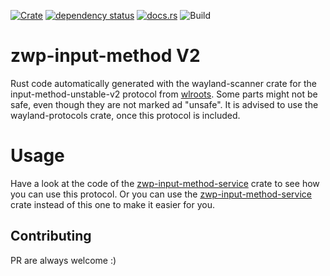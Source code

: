 [![Crate](https://img.shields.io/crates/v/zwp-input-method.svg)](https://crates.io/crates/zwp-input-method)
[![dependency status](https://deps.rs/repo/github/grelltrier/zwp-input-method/status.svg)](https://deps.rs/repo/github/grelltrier/zwp-input-method)
[![docs.rs](https://docs.rs/zwp-input-method/badge.svg)](https://docs.rs/zwp-input-method)
![Build](https://github.com/grelltrier/zwp-input-method/workflows/Build/badge.svg)

# zwp-input-method V2
Rust code automatically generated with the wayland-scanner crate for the input-method-unstable-v2 protocol from [wlroots](https://gitlab.freedesktop.org/wlroots/wlroots/-/blob/master/protocol/input-method-unstable-v2.xml). Some parts might not be safe, even though they are not marked ad "unsafe". It is advised to use the wayland-protocols crate, once this protocol is included.

# Usage
Have a look at the code of the [zwp-input-method-service](https://github.com/pentamassiv/input_method_service) crate to see how you can use this protocol. Or you can use the [zwp-input-method-service](https://crates.io/crates/zwp-input-method-service) crate instead of this one to make it easier for you.

## Contributing
PR are always welcome :)
